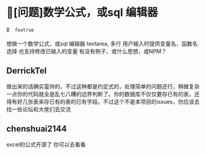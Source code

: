# 🧐[问题]数学公式，或sql 编辑器

`🎖️  featrue`

想做一个数学公式，或sql 编辑器
textarea, 多行
用户输入时提供变量名、函数名选择
也支持修改已输入的变量
有没有例子，或什么思想，或NPM？

## DerrickTel

做出来的话确实蛮帅的，不过这种都是约定式的，处理简单的问题还行，稍微复杂一点你的代码就全是乱七八糟的边界判断了。你的数据库不仅仅要存已有的表，还得有好几张表来存已有的表的已有字段。不过这个不是本项目的issues，你应该去找一些论坛和大佬们去交流

## chenshuai2144

excel的公式开源了 你可以去看看
